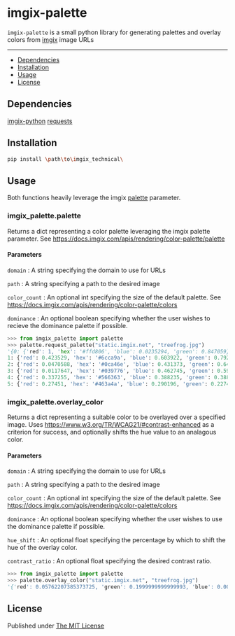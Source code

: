 
# imgix-palette

`imgix-palette` is a small python library for generating palettes and overlay colors from [imgix](https://www.imgix.com/) image URLs

---
- [Dependencies](#dependencies)
- [Installation](#installation)
- [Usage](#usage)
- [License](#license)

## Dependencies
[imgix-python](https://github.com/imgix/imgix-python)
[requests](https://docs.python-requests.org/en/latest/)

## Installation

``` bash
pip install \path\to\imgix_technical\
```

## Usage

Both functions heavily leverage the imgix [palette](https://docs.imgix.com/apis/rendering/color-palette/palette) parameter.

### imgix_palette.palette

Returns a dict representing a color palette leveraging the imgix palette parameter. See https://docs.imgix.com/apis/rendering/color-palette/palette

#### Parameters
`domain` : A string specifying the domain to use for URLs

`path` : A string specifying a path to the desired image

`color_count` : An optional int specifying the size of the default palette. See https://docs.imgix.com/apis/rendering/color-palette/colors

`dominance` : An optional boolean specifying whether the user wishes to recieve the dominance palette if possible.

``` python
>>> from imgix_palette import palette
>>> palette.request_palette("static.imgix.net", "treefrog.jpg")
'{0: {'red': 1, 'hex': '#ffd806', 'blue': 0.0235294, 'green': 0.847059}, 
1: {'red': 0.423529, 'hex': '#6cca9a', 'blue': 0.603922, 'green': 0.792157}, 
2: {'red': 0.0470588, 'hex': '#0ca46e', 'blue': 0.431373, 'green': 0.643137}, 
3: {'red': 0.0117647, 'hex': '#039776', 'blue': 0.462745, 'green': 0.592157}, 
4: {'red': 0.337255, 'hex': '#566363', 'blue': 0.388235, 'green': 0.388235}, 
5: {'red': 0.27451, 'hex': '#463a4a', 'blue': 0.290196, 'green': 0.227451}}'

```

### imgix_palette.overlay_color

Returns a dict representing a suitable color to be overlayed over a specified image. Uses https://www.w3.org/TR/WCAG21/#contrast-enhanced as a criterion for success, and optionally shifts the hue value to an analagous color.

#### Parameters
`domain` : A string specifying the domain to use for URLs

`path` : A string specifying a path to the desired image

`color_count` : An optional int specifying the size of the default palette. See https://docs.imgix.com/apis/rendering/color-palette/colors

`dominance` : An optional boolean specifying whether the user wishes to use the dominance palette if possible.

`hue_shift` : An optional float specifying the percentage by which to shift the hue of the overlay color.

`contrast_ratio` : An optional float specifying the desired contrast ratio.

``` python
>>> from imgix_palette import palette
>>> palette.overlay_color("static.imgix.net", "treefrog.jpg")
'{'red': 0.05762207385373725, 'green': 0.1999999999999993, 'blue': 0.008470583999999929, 'hex': '#0f3302'}

```

## License
Published under [The MIT License](https://opensource.org/licenses/MIT)